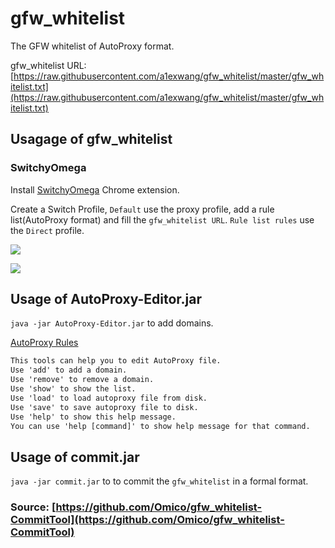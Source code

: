 # gfw_whitelist

The GFW whitelist of AutoProxy format.

gfw_whitelist URL: [https://raw.githubusercontent.com/a1exwang/gfw_whitelist/master/gfw_whitelist.txt](https://raw.githubusercontent.com/a1exwang/gfw_whitelist/master/gfw_whitelist.txt)

## Usagage of gfw_whitelist

### SwitchyOmega

Install [SwitchyOmega](https://chrome.google.com/webstore/detail/padekgcemlokbadohgkifijomclgjgif) Chrome extension.

Create a Switch Profile, `Default` use the proxy profile, add a rule list(AutoProxy format) and fill the `gfw_whitelist URL`. `Rule list rules` use the `Direct` profile.

![](https://ooo.0o0.ooo/2017/01/24/5886e09252eb6.png)

![](https://ooo.0o0.ooo/2017/01/24/5886e0925da91.png)

## Usage of AutoProxy-Editor.jar

`java -jar AutoProxy-Editor.jar` to add domains.

[AutoProxy Rules](https://github.com/neko-dev/gfw_whitelist/blob/master/AutoProxy_Rules.md)

```txt
This tools can help you to edit AutoProxy file.
Use 'add' to add a domain.
Use 'remove' to remove a domain.
Use 'show' to show the list.
Use 'load' to load autoproxy file from disk.
Use 'save' to save autoproxy file to disk.
Use 'help' to show this help message.
You can use 'help [command]' to show help message for that command.
```

## Usage of commit.jar

`java -jar commit.jar` to to commit the `gfw_whitelist` in a formal format.

### Source: [https://github.com/Omico/gfw_whitelist-CommitTool](https://github.com/Omico/gfw_whitelist-CommitTool)
